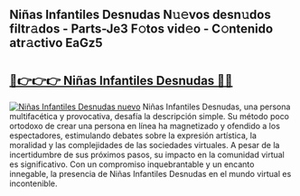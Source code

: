## Niñas Infantiles Desnudas N𝚞𝚎vos desn𝚞dos filtr𝚊dos - Parts-Je3 F𝚘tos vid𝚎o - C𝚘ntenido atr𝚊ctivo EaGz5

# <h2><a href="http://mb7ztqt.tromn.icu/?c=Ni%c3%b1as+Infantiles+Desnudas">🔗👉👉👉 Niñas Infantiles Desnudas 🔗🔗</a></h2>

[![Niñas Infantiles Desnudas nuevo](https://i.imgur.com/pEAQMta.gif)](http://mb7ztqt.tromn.icu/?c=Ni%c3%b1as+Infantiles+Desnudas)
Niñas Infantiles Desnudas, una persona multifacética y provocativa, desafía la descripción simple. Su método poco ortodoxo de crear una persona en línea ha magnetizado y ofendido a los espectadores, estimulando debates sobre la expresión artística, la moralidad y las complejidades de las sociedades virtuales. A pesar de la incertidumbre de sus próximos pasos, su impacto en la comunidad virtual es significativo. Con un compromiso inquebrantable y un encanto innegable, la presencia de Niñas Infantiles Desnudas en el mundo virtual es incontenible.
